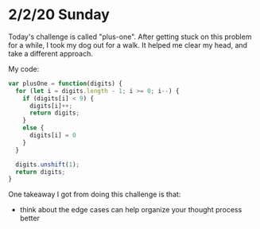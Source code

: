 # 2/2/20 Sunday 

Today's challenge is called "plus-one". After getting stuck on this problem for a while, I took my dog out for a walk. It helped me clear my head, and take a different approach. 

My code:
```js
var plusOne = function(digits) {
  for (let i = digits.length - 1; i >= 0; i--) {
    if (digits[i] < 9) {
      digits[i]++;
      return digits;
    }
    else {
      digits[i] = 0
    }
  }

  digits.unshift(1);
  return digits;
}
```
One takeaway I got from doing this challenge is that:
  - think about the edge cases can help organize your thought process better

  
